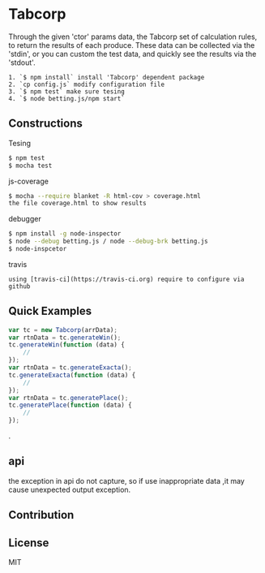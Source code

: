 # Tabcorp
Through the given 'ctor' params data, the Tabcorp set of calculation rules, to return the results of each produce.
These data can be collected via the 'stdin', or you can custom the test data,
and quickly see the results via the 'stdout'.

```
1. `$ npm install` install 'Tabcorp' dependent package
2. `cp config.js` modify configuration file
3. `$ npm test` make sure tesing
4. `$ node betting.js/npm start`
```

## Constructions

Tesing

```bash
$ npm test
$ mocha test
```

js-coverage

```bash
$ mocha --require blanket -R html-cov > coverage.html
the file coverage.html to show results
```

debugger

```bash
$ npm install -g node-inspector
$ node --debug betting.js / node --debug-brk betting.js
$ node-inspcetor
```

travis
```
using [travis-ci](https://travis-ci.org) require to configure via github
```

## Quick Examples

```javascript
var tc = new Tabcorp(arrData);
var rtnData = tc.generateWin();
tc.generateWin(function (data) {
    //
});
var rtnData = tc.generateExacta();
tc.generateExacta(function (data) {
    //
});
var rtnData = tc.generatePlace();
tc.generatePlace(function (data) {
    //
});
```
.

## api
the exception in api do not capture, so if use inappropriate data ,it may cause unexpected output exception.

## Contribution


## License

MIT